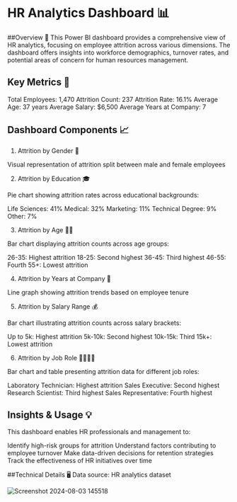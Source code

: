 # HR Analytics Dashboard 📊
##Overview 👀
This Power BI dashboard provides a comprehensive view of HR analytics, focusing on employee attrition across various dimensions. The dashboard offers insights into workforce demographics, turnover rates, and potential areas of concern for human resources management.

## Key Metrics 🔑
Total Employees: 1,470
Attrition Count: 237
Attrition Rate: 16.1%
Average Age: 37 years
Average Salary: $6,500
Average Years at Company: 7

## Dashboard Components 📈
1. Attrition by Gender 👫

Visual representation of attrition split between male and female employees

2. Attrition by Education 🎓

Pie chart showing attrition rates across educational backgrounds:

Life Sciences: 41%
Medical: 32%
Marketing: 11%
Technical Degree: 9%
Other: 7%



3. Attrition by Age 👶👴

Bar chart displaying attrition counts across age groups:

26-35: Highest attrition
18-25: Second highest
36-45: Third highest
46-55: Fourth
55+: Lowest attrition



4. Attrition by Years at Company 📅

Line graph showing attrition trends based on employee tenure

5. Attrition by Salary Range 💰

Bar chart illustrating attrition counts across salary brackets:

Up to 5k: Highest attrition
5k-10k: Second highest
10k-15k: Third
15k+: Lowest attrition



6. Attrition by Job Role 👨‍💼👩‍🔬

Bar chart and table presenting attrition data for different job roles:

Laboratory Technician: Highest attrition
Sales Executive: Second highest
Research Scientist: Third highest
Sales Representative: Fourth highest



## Insights & Usage 💡
This dashboard enables HR professionals and management to:

Identify high-risk groups for attrition
Understand factors contributing to employee turnover
Make data-driven decisions for retention strategies
Track the effectiveness of HR initiatives over time

##Technical Details 🖥️
Data source: HR analytics dataset

![Screenshot 2024-08-03 145518](https://github.com/user-attachments/assets/44ac9c2c-4f00-423a-853c-18dd08124952)

